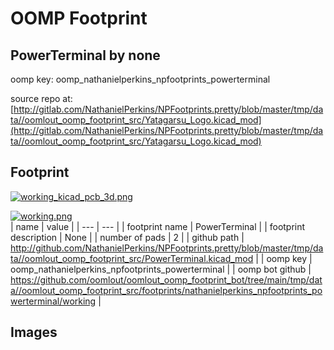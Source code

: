 # OOMP Footprint  
## PowerTerminal  by none  
  
oomp key: oomp_nathanielperkins_npfootprints_powerterminal  
  
source repo at: [http://gitlab.com/NathanielPerkins/NPFootprints.pretty/blob/master/tmp/data//oomlout_oomp_footprint_src/Yatagarsu_Logo.kicad_mod](http://gitlab.com/NathanielPerkins/NPFootprints.pretty/blob/master/tmp/data//oomlout_oomp_footprint_src/Yatagarsu_Logo.kicad_mod)  
## Footprint  
  
[![working_kicad_pcb_3d.png](working_kicad_pcb_3d_600.png)](working_kicad_pcb_3d.png)  
  
[![working.png](working_600.png)](working.png)  
| name | value | 
| --- | --- | 
| footprint name | PowerTerminal | 
| footprint description | None | 
| number of pads | 2 | 
| github path | http://github.com/NathanielPerkins/NPFootprints.pretty/blob/master/tmp/data//oomlout_oomp_footprint_src/PowerTerminal.kicad_mod | 
| oomp key | oomp_nathanielperkins_npfootprints_powerterminal | 
| oomp bot github | https://github.com/oomlout/oomlout_oomp_footprint_bot/tree/main/tmp/data//oomlout_oomp_footprint_src/footprints/nathanielperkins_npfootprints_powerterminal/working | 
## Images  
